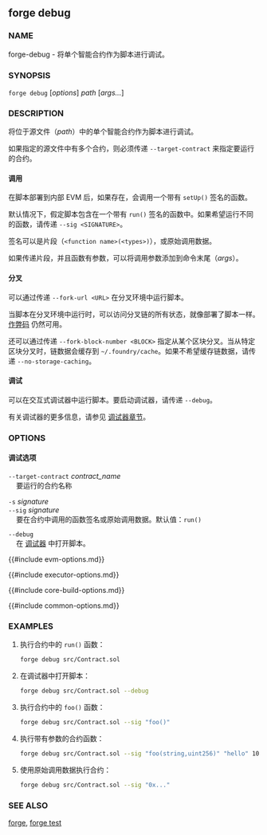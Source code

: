 ## forge debug

### NAME

forge-debug - 将单个智能合约作为脚本进行调试。

### SYNOPSIS

``forge debug`` [*options*] *path* [*args...*]

### DESCRIPTION

将位于源文件（*path*）中的单个智能合约作为脚本进行调试。

如果指定的源文件中有多个合约，则必须传递 `--target-contract` 来指定要运行的合约。

#### 调用

在脚本部署到内部 EVM 后，如果存在，会调用一个带有 `setUp()` 签名的函数。

默认情况下，假定脚本包含在一个带有 `run()` 签名的函数中。如果希望运行不同的函数，请传递 `--sig <SIGNATURE>`。

签名可以是片段（`<function name>(<types>)`），或原始调用数据。

如果传递片段，并且函数有参数，可以将调用参数添加到命令末尾（*args*）。

#### 分叉

可以通过传递 `--fork-url <URL>` 在分叉环境中运行脚本。

当脚本在分叉环境中运行时，可以访问分叉链的所有状态，就像部署了脚本一样。[作弊码][cheatcodes] 仍然可用。

还可以通过传递 `--fork-block-number <BLOCK>` 指定从某个区块分叉。当从特定区块分叉时，链数据会缓存到 `~/.foundry/cache`。如果不希望缓存链数据，请传递 `--no-storage-caching`。

#### 调试

可以在交互式调试器中运行脚本。要启动调试器，请传递 `--debug`。

有关调试器的更多信息，请参见 [调试器章节][debugger]。

### OPTIONS

#### 调试选项

`--target-contract` *contract_name*  
&nbsp;&nbsp;&nbsp;&nbsp;要运行的合约名称

`-s` *signature*  
`--sig` *signature*  
&nbsp;&nbsp;&nbsp;&nbsp;要在合约中调用的函数签名或原始调用数据。默认值：`run()`

`--debug`  
&nbsp;&nbsp;&nbsp;&nbsp;在 [调试器][debugger] 中打开脚本。

{{#include evm-options.md}}

{{#include executor-options.md}}

{{#include core-build-options.md}}

{{#include common-options.md}}

### EXAMPLES

1. 执行合约中的 `run()` 函数：
    ```sh
    forge debug src/Contract.sol
    ```

2. 在调试器中打开脚本：
    ```sh
    forge debug src/Contract.sol --debug
    ```

3. 执行合约中的 `foo()` 函数：
    ```sh
    forge debug src/Contract.sol --sig "foo()"
    ```

4. 执行带有参数的合约函数：
    ```sh
    forge debug src/Contract.sol --sig "foo(string,uint256)" "hello" 100
    ```

5. 使用原始调用数据执行合约：
    ```sh
    forge debug src/Contract.sol --sig "0x..."
    ```

### SEE ALSO

[forge](./forge.md), [forge test](./forge-test.md)

[debugger]: ../../forge/debugger.md
[cheatcodes]: ../../cheatcodes/